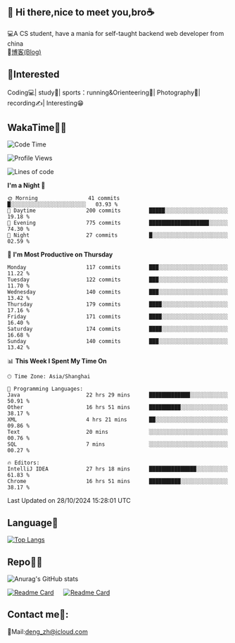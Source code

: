 👋 Hi there,nice to meet you,bro☕
---
💻A CS student, have a mania for self-taught backend web developer from china   
📌[博客(Blog)](https://github.com/HealUP/MyBlog)

 <!-- waka-box start -->
 <!-- waka-box end -->
 
🧲**Interested**
--
Coding💻| study📖| sports：running&Orienteering🏃‍| Photography📸| recording✍️| Interesting😁

WakaTime👨‍💻
---
<!--START_SECTION:waka-->
![Code Time](http://img.shields.io/badge/Code%20Time-2%2C005%20hrs%2035%20mins-blue)

![Profile Views](http://img.shields.io/badge/Profile%20Views-0-blue)

![Lines of code](https://img.shields.io/badge/From%20Hello%20World%20I%27ve%20Written-205.0%20thousand%20lines%20of%20code-blue)

**I'm a Night 🦉** 

```text
🌞 Morning                41 commits          █░░░░░░░░░░░░░░░░░░░░░░░░   03.93 % 
🌆 Daytime                200 commits         █████░░░░░░░░░░░░░░░░░░░░   19.18 % 
🌃 Evening                775 commits         ███████████████████░░░░░░   74.30 % 
🌙 Night                  27 commits          █░░░░░░░░░░░░░░░░░░░░░░░░   02.59 % 
```
📅 **I'm Most Productive on Thursday** 

```text
Monday                   117 commits         ███░░░░░░░░░░░░░░░░░░░░░░   11.22 % 
Tuesday                  122 commits         ███░░░░░░░░░░░░░░░░░░░░░░   11.70 % 
Wednesday                140 commits         ███░░░░░░░░░░░░░░░░░░░░░░   13.42 % 
Thursday                 179 commits         ████░░░░░░░░░░░░░░░░░░░░░   17.16 % 
Friday                   171 commits         ████░░░░░░░░░░░░░░░░░░░░░   16.40 % 
Saturday                 174 commits         ████░░░░░░░░░░░░░░░░░░░░░   16.68 % 
Sunday                   140 commits         ███░░░░░░░░░░░░░░░░░░░░░░   13.42 % 
```


📊 **This Week I Spent My Time On** 

```text
🕑︎ Time Zone: Asia/Shanghai

💬 Programming Languages: 
Java                     22 hrs 29 mins      █████████████░░░░░░░░░░░░   50.91 % 
Other                    16 hrs 51 mins      ██████████░░░░░░░░░░░░░░░   38.17 % 
XML                      4 hrs 21 mins       ██░░░░░░░░░░░░░░░░░░░░░░░   09.86 % 
Text                     20 mins             ░░░░░░░░░░░░░░░░░░░░░░░░░   00.76 % 
SQL                      7 mins              ░░░░░░░░░░░░░░░░░░░░░░░░░   00.27 % 

🔥 Editors: 
IntelliJ IDEA            27 hrs 18 mins      ███████████████░░░░░░░░░░   61.83 % 
Chrome                   16 hrs 51 mins      ██████████░░░░░░░░░░░░░░░   38.17 % 
```


 Last Updated on 28/10/2024 15:28:01 UTC
<!--END_SECTION:waka-->

Language🚀
---
[![Top Langs](https://github-readme-stats.vercel.app/api/top-langs/?username=HealUP&layout=compact&hide_border=true)](https://github.com/HealUP)

Repo🧑‍💻
---
![Anurag's GitHub stats](https://github-readme-stats.vercel.app/api?username=HealUP&count_private=true&show_icons=true&theme=gruvbox&hide_border=true) 

[![Readme Card](https://github-readme-stats.vercel.app/api/pin/?username=HealUP&repo=InternetEy&theme=transparent)](https://github.com/HealUP/InternetEy) &emsp;
[![Readme Card](https://github-readme-stats.vercel.app/api/pin/?username=HealUP&repo=CampusExperience&theme=transparent)](https://github.com/HealUP/CampusExperience)


Contact me📱:
---
📮Mail:deng_zh@icloud.com  
